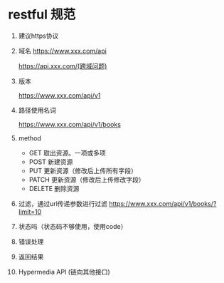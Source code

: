 # restful 规范
1. 建议https协议
2. 域名
    https://www.xxx.com/api
    
    https://api.xxx.com/(跨域问题)
3. 版本
    
    https://www.xxx.com/api/v1
4. 路径使用名词

    https://www.xxx.com/api/v1/books
5. method
    * GET   取出资源。一项或多项
    * POST  新建资源
    * PUT   更新资源（修改后上传所有字段）
    * PATCH 更新资源（修改后上传修改字段）
    * DELETE    删除资源
6. 过滤，通过url传递参数进行过滤
    https://www.xxx.com/api/v1/books/?limit=10
7. 状态吗（状态码不够使用，使用code）
8. 错误处理
9. 返回结果
10. Hypermedia API (链向其他接口)